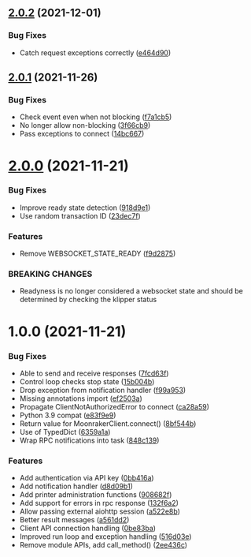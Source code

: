 ## [2.0.2](https://github.com/cmroche/moonraker-api/compare/v2.0.1...v2.0.2) (2021-12-01)


### Bug Fixes

* Catch request exceptions correctly ([e464d90](https://github.com/cmroche/moonraker-api/commit/e464d902a23b4ddf0fc6862d1dec5d98517e090f))

## [2.0.1](https://github.com/cmroche/moonraker-api/compare/v2.0.0...v2.0.1) (2021-11-26)


### Bug Fixes

* Check event even when not blocking ([f7a1cb5](https://github.com/cmroche/moonraker-api/commit/f7a1cb51d5c87aaed0171503e9da811a8b1783ad))
* No longer allow non-blocking ([3f66cb9](https://github.com/cmroche/moonraker-api/commit/3f66cb9dc8424d75ce457924b6400fccbd25cfae))
* Pass exceptions to connect ([14bc667](https://github.com/cmroche/moonraker-api/commit/14bc6675c8c87be492dd8caa394a1c4736a14dea))

# [2.0.0](https://github.com/cmroche/moonraker-api/compare/v1.0.0...v2.0.0) (2021-11-21)


### Bug Fixes

* Improve ready state detection ([918d9e1](https://github.com/cmroche/moonraker-api/commit/918d9e189c22c912283fffad8db81c0af5d81e49))
* Use random transaction ID ([23dec7f](https://github.com/cmroche/moonraker-api/commit/23dec7fbf5ea1a52221947847ac7b80a0f29fd58))


### Features

* Remove WEBSOCKET_STATE_READY ([f9d2875](https://github.com/cmroche/moonraker-api/commit/f9d287599d016ee78faad60634c4ba8239b8a951))


### BREAKING CHANGES

* Readyness is no longer considered a websocket state and should be determined by checking the klipper status

# 1.0.0 (2021-11-21)


### Bug Fixes

* Able to send and receive responses ([7fcd63f](https://github.com/cmroche/moonraker-api/commit/7fcd63fcb6516215db40da5b5053f4e281ba79aa))
* Control loop checks stop state ([15b004b](https://github.com/cmroche/moonraker-api/commit/15b004b408bae05fb1f4c6c1c3d7afa0925cfaef))
* Drop exception from notification handler ([f99a953](https://github.com/cmroche/moonraker-api/commit/f99a95308eefb6185d87092de901e106de75fe5e))
* Missing annotations import ([ef2503a](https://github.com/cmroche/moonraker-api/commit/ef2503ab00f83b53fb76cddb496b8f1c0f592ac2))
* Propagate ClientNotAuthorizedError to connect ([ca28a59](https://github.com/cmroche/moonraker-api/commit/ca28a59938daea219c87cb641dcb4a27cdd1ab52))
* Python 3.9 compat ([e83f9e9](https://github.com/cmroche/moonraker-api/commit/e83f9e9b67ea0a3819dbfe18e0cd177a0ca1fa09))
* Return value for MoonrakerClient.connect() ([8bf544b](https://github.com/cmroche/moonraker-api/commit/8bf544b66dd8ddf72155f5c9e6df246d6375eec9))
* Use of TypedDict ([6359a1a](https://github.com/cmroche/moonraker-api/commit/6359a1a70052fe7f49fedeaa83e9ec954e420600))
* Wrap RPC notifications into task ([848c139](https://github.com/cmroche/moonraker-api/commit/848c1394209a37b82fe7965e5b632697d9678fcc))


### Features

* Add authentication via API key ([0bb416a](https://github.com/cmroche/moonraker-api/commit/0bb416a8638bd22e96ae74190dc05e455683a047))
* Add notification handler ([d8d09b1](https://github.com/cmroche/moonraker-api/commit/d8d09b1522b926c24a4f71a98ba9357b8713b142))
* Add printer administration functions ([908682f](https://github.com/cmroche/moonraker-api/commit/908682f5236cfdddf636a7f485e483c77a354e2a))
* Add support for errors in rpc response ([132f6a2](https://github.com/cmroche/moonraker-api/commit/132f6a2e35f1d12b0894c28fb222652d8fe24554))
* Allow passing external aiohttp session ([a522e8b](https://github.com/cmroche/moonraker-api/commit/a522e8b090556ff0ea8869772e9df02c221bfbe4))
* Better result messages ([a561dd2](https://github.com/cmroche/moonraker-api/commit/a561dd29b284b3f8c77fc1612e7450d856985ae8))
* Client API connection handling ([0be83ba](https://github.com/cmroche/moonraker-api/commit/0be83ba4086177b737d2c40b1885518a384e7256))
* Improved run loop and exception handling ([516d03e](https://github.com/cmroche/moonraker-api/commit/516d03e97204160c4519e1b0a83c3df485156082))
* Remove module APIs, add call_method() ([2ee436c](https://github.com/cmroche/moonraker-api/commit/2ee436c14ebf22a777967001e0f5fdd3a2e0ec8a))

